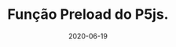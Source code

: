 ---
layout: page
title: "Função Preload do P5js."
date: 2020-06-19
type: video
description: Neste vídeo eu mostro a função "preload" do P5js. Esta função roda antes do "setup" e serve para carregarmos arquivos no início da aplicação.
entry_number: 57
youtube_video_id: 6N6AXhC68ow
repository: 0057-curso-js-p5-parte28
has_code: false
has_p5: true
p5_code_id: YLzCd7aIy
tags: [Curso Javascript, P5, Preload]
playlists: [Curso de JavaScript com P5.js]
permalink: /curso-javascript-p5-28/
---